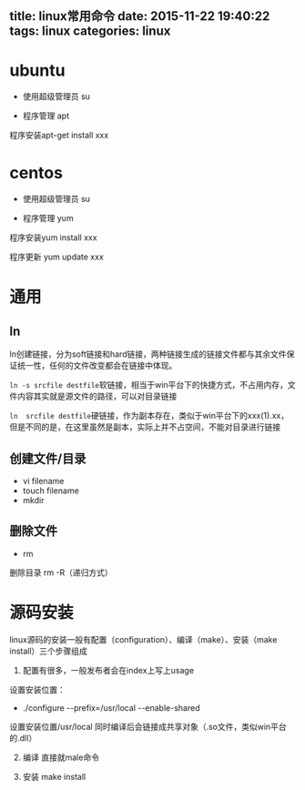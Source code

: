 title: linux常用命令
date: 2015-11-22 19:40:22
tags: linux
categories: linux
---

# ubuntu #

- 使用超级管理员 su

- 程序管理 apt

程序安装apt-get install xxx

# centos #

- 使用超级管理员 su

- 程序管理 yum

程序安装yum install xxx

程序更新 yum update xxx


# 通用 #

## ln ##

ln创建链接，分为soft链接和hard链接，两种链接生成的链接文件都与其余文件保证统一性，任何的文件改变都会在链接中体现。

`ln -s srcfile destfile`软链接，相当于win平台下的快捷方式，不占用内存，文件内容其实就是源文件的路径，可以对目录链接

`ln  srcfile destfile`硬链接，作为副本存在，类似于win平台下的xxx(1).xx，但是不同的是，在这里虽然是副本，实际上并不占空间，不能对目录进行链接

## 创建文件/目录 ##

- vi filename
- touch filename
- mkdir

## 删除文件 ##

- rm

删除目录 rm -R（递归方式）

# 源码安装 #

linux源码的安装一般有配置（configuration）、编译（make）、安装（make install）三个步骤组成

1. 配置有很多，一般发布者会在index上写上usage

设置安装位置：

- ./configure --prefix=/usr/local --enable-shared

设置安装位置/usr/local 同时编译后会链接成共享对象（.so文件，类似win平台的.dll）

2. 编译 直接就male命令

3. 安装  make install
